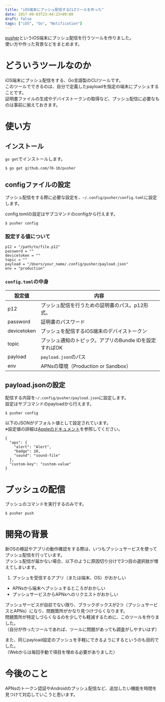 ```yaml
---
title: "iOS端末にプッシュ配信するCLIツールを作った"
date: 2017-09-03T23:44:23+09:00
draft: false
tags: ["iOS", "Go", "Notification"]
---
```


[pusher](https://github.com/70-10/pusher)というiOS端末にプッシュ配信を行うツールを作りました。  
使い方や作った背景などをまとめます。

# どういうツールなのか

iOS端末にプッシュ配信をする、Go言語製のCLIツールです。  
このツールでできるのは、自分で定義したpayloadを指定の端末にプッシュすることです。  
証明書ファイルの生成やデバイストークンの取得など、プッシュ配信に必要なものは事前に揃えておきます。


# 使い方

## インストール

`go get`でインストールします。

```
$ go get github.com/70-10/pusher
```

## configファイルの設定

プッシュ配信をする際に必要な設定を、`~/.config/pusher/config.toml`に設定します。

config.tomlの設定はサブコマンドのconfigから行えます。


```
$ pusher config
```

### 設定する値について

```
p12 = "/path/to/file.p12"
password = ""
devicetoken = ""
topic = ""
payload = "/Users/your_name/.config/pusher/payload.json"
env = "production"
```

### `config.toml`の中身

| 設定値      | 内容                                                    |
| ----------- | ------------------------------------------------------- |
| p12         | プッシュ配信を行うための証明書のパス。p12形式。         |
| password    | 証明書のパスワード                                      |
| devicetoken | プッシュを配信するiOS端末のデバイストークン             |
| topic       | プッシュ通知のトピック。アプリのBundle IDを設定すればOK |
| payload     | `payload.json`のパス                                    |
| env         | APNsの環境（Production or Sandbox）                     |

## payload.jsonの設定

配信する内容を`~/.config/pusher/payload.json`に設定します。  
設定はサブコマンドのpayloadから行えます。

```
$ pusher config
```

以下のJSONがデフォルト値として設定されています。  
※設定値の詳細は[Appleのドキュメント](https://developer.apple.com/jp/documentation/NetworkingInternet/Conceptual/RemoteNotificationsPG/Chapters/APNsProviderAPI.html)を参照してください。

```
{
  "aps": {
    "alert": "Alert",
    "badge": 10,
    "sound": "sound-file"
  },
  "custom-key": "custom-value"
}
```

# プッシュの配信

プッシュのコマンドを実行するのみです。

```
$ pusher push
```

# 開発の背景

新OSの検証やアプリの動作確認をする際は、いつもプッシュサービスを使ってプッシュ配信を行っています。  
プッシュ配信が届かない場合、以下のように原因切り分けで3つ目の選択肢が増えてしまいます。

1. プッシュを受信するアプリ（または端末、OS）がおかしい
- APNsから端末へプッシュするところがおかしい
- プッシュサービスからAPNsへのリクエストがおかしい

プッシュサービスが自前でない限り、ブラックボックスが2つ（プッシュサービスとAPNs）になり、問題箇所がかなり見つけづらくなります。  
問題箇所が特定しづらくなるのを少しでも軽減するために、このツールを作りました。  
（自分が作ったツールであれば、ツールに問題があっても調査がしやすいはず）

また、同じpayload設定のプッシュを手軽にできるようにするというのも目的でした。  
（Webからは毎回手動で項目を埋める必要がありました）

# 今後のこと

APNsのトークン認証やAndroidのプッシュ配信など、追加したい機能を時間を見つけて対応していこうと思います。
